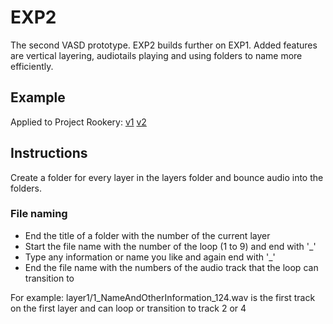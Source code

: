 # EXP2
The second VASD prototype. EXP2 builds further on EXP1. Added features are vertical layering, audiotails playing and using folders to name more efficiently.

## Example
Applied to Project Rookery:
[v1](https://streamable.com/w8x043)
[v2](https://streamable.com/cstiw8)

## Instructions
Create a folder for every layer in the layers folder and bounce audio into the folders.

### File naming
- End the title of a folder with the number of the current layer
- Start the file name with the number of the loop (1 to 9) and end with '_'
- Type any information or name you like and again end with '_'
- End the file name with the numbers of the audio track that the loop can transition to

For example:
layer1/1_NameAndOtherInformation_124.wav
is the first track on the first layer and can loop or transition to track 2 or 4
